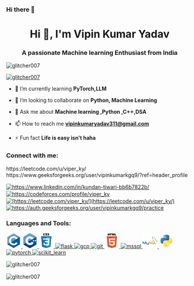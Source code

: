 ### Hi there 👋

<h1 align="center">Hi 👋, I'm Vipin Kumar Yadav</h1>
<h3 align="center">A passionate Machine learning Enthusiast from India</h3>

<p align="left"> <img src="https://komarev.com/ghpvc/?username=glitcher007&label=Profile%20views&color=0e75b6&style=flat" alt="glitcher007" /> </p>

<p align="left"> <a href="https://github.com/ryo-ma/github-profile-trophy"><img src="https://github-profile-trophy.vercel.app/?username=glitcher007" alt="glitcher007" /></a> </p>

- 🌱 I’m currently learning **PyTorch,LLM**

- 👯 I’m looking to collaborate on **Python, Machine Learning**

- 💬 Ask me about **Machine learning ,Python ,C++,DSA**

- 📫 How to reach me **vipinkumaryadav311@gmail.com**

- ⚡ Fun fact **Life is easy isn't haha**

<h3 align="left">Connect with me:</h3> https://leetcode.com/u/viper_ky/  https://www.geeksforgeeks.org/user/vipinkumarkgq9/?ref=header_profile
<p align="left">
<a href="https://linkedin.com/in/https://www.linkedin.com/in/vipin-kumar-72878721b/" target="blank"><img align="center" src="https://raw.githubusercontent.com/rahuldkjain/github-profile-readme-generator/master/src/images/icons/Social/linked-in-alt.svg" alt="https://www.linkedin.com/in/kundan-tiwari-bb6b7822b/" height="30" width="40" /></a>
<a href="https://codeforces.com/profile/https://codeforces.com/profile/viper_ky" target="blank"><img align="center" src="https://raw.githubusercontent.com/rahuldkjain/github-profile-readme-generator/master/src/images/icons/Social/codeforces.svg" alt="https://codeforces.com/profile/viper_ky" height="30" width="40" /></a>
<a href="https://www.leetcode.com/https://codeforces.com/profile/viper_ky/" target="blank"><img align="center" src="https://raw.githubusercontent.com/rahuldkjain/github-profile-readme-generator/master/src/images/icons/Social/leet-code.svg" alt="[https://leetcode.com/viper_ky/](https://leetcode.com/u/viper_ky/)" height="30" width="40" /></a>
<a href="https://auth.geeksforgeeks.org/user/https://auth.geeksforgeeks.org/user/vipinkumarkgq9/practice" target="blank"><img align="center" src="https://raw.githubusercontent.com/rahuldkjain/github-profile-readme-generator/master/src/images/icons/Social/geeks-for-geeks.svg" alt="https://auth.geeksforgeeks.org/user/vipinkumarkgq9/practice" height="30" width="40" /></a>
</p>

<h3 align="left">Languages and Tools:</h3>
<p align="left"> <a href="https://www.cprogramming.com/" target="_blank" rel="noreferrer"> <img src="https://raw.githubusercontent.com/devicons/devicon/master/icons/c/c-original.svg" alt="c" width="40" height="40"/> </a> <a href="https://www.w3schools.com/cpp/" target="_blank" rel="noreferrer"> <img src="https://raw.githubusercontent.com/devicons/devicon/master/icons/cplusplus/cplusplus-original.svg" alt="cplusplus" width="40" height="40"/> </a> <a href="https://www.w3schools.com/css/" target="_blank" rel="noreferrer"> <img src="https://raw.githubusercontent.com/devicons/devicon/master/icons/css3/css3-original-wordmark.svg" alt="css3" width="40" height="40"/> </a> <a href="https://flask.palletsprojects.com/" target="_blank" rel="noreferrer"> <img src="https://www.vectorlogo.zone/logos/pocoo_flask/pocoo_flask-icon.svg" alt="flask" width="40" height="40"/> </a> <a href="https://cloud.google.com" target="_blank" rel="noreferrer"> <img src="https://www.vectorlogo.zone/logos/google_cloud/google_cloud-icon.svg" alt="gcp" width="40" height="40"/> </a> <a href="https://git-scm.com/" target="_blank" rel="noreferrer"> <img src="https://www.vectorlogo.zone/logos/git-scm/git-scm-icon.svg" alt="git" width="40" height="40"/> </a> <a href="https://www.w3.org/html/" target="_blank" rel="noreferrer"> <img src="https://raw.githubusercontent.com/devicons/devicon/master/icons/html5/html5-original-wordmark.svg" alt="html5" width="40" height="40"/> </a> <a href="https://www.microsoft.com/en-us/sql-server" target="_blank" rel="noreferrer"> <img src="https://www.svgrepo.com/show/303229/microsoft-sql-server-logo.svg" alt="mssql" width="40" height="40"/> </a> <a href="https://www.mysql.com/" target="_blank" rel="noreferrer"> <img src="https://raw.githubusercontent.com/devicons/devicon/master/icons/mysql/mysql-original-wordmark.svg" alt="mysql" width="40" height="40"/> </a> <a href="https://www.python.org" target="_blank" rel="noreferrer"> <img src="https://raw.githubusercontent.com/devicons/devicon/master/icons/python/python-original.svg" alt="python" width="40" height="40"/> </a> <a href="https://pytorch.org/" target="_blank" rel="noreferrer"> <img src="https://www.vectorlogo.zone/logos/pytorch/pytorch-icon.svg" alt="pytorch" width="40" height="40"/> </a> <a href="https://scikit-learn.org/" target="_blank" rel="noreferrer"> <img src="https://upload.wikimedia.org/wikipedia/commons/0/05/Scikit_learn_logo_small.svg" alt="scikit_learn" width="40" height="40"/> </a> </p>

<p><img align="center" src="https://github-readme-stats.vercel.app/api/top-langs?username=glitcher007&show_icons=true&locale=en&layout=compact" alt="glitcher007" /></p>

<p><img align="center" src="https://github-readme-streak-stats.herokuapp.com/?user=glitcher007&" alt="glitcher007" /></p>
